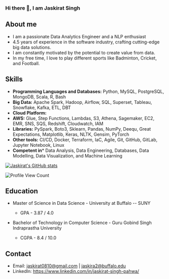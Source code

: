 ### Hi there 👋, I am Jaskirat Singh

## About me
- I am a passionate Data Analytics Engineer and a NLP enthusiast
- 4.5 years of experience in the software industry, crafting cutting-edge big data solutions.
- I am constantly motivated by the potential to create value from data.
- In my free time, I love to play different sports like Badminton, Cricket, and Football.

## Skills
- **Programming Languages and Databases:**  Python, MySQL, PostgreSQL, MongoDB, Scala, R, Bash 
- **Big Data:** Apache Spark, Hadoop, Airflow, SQL, Superset, Tableau, Snowflake, Kafka, ETL, DBT
- **Cloud Platform:**
 - **AWS:** Glue, Step Functions, Lambdas, S3, Athena, Sagemaker, EC2, EMR, SNS, SQS, Redshift, Cloudwatch, IAM
- **Libraries:** PySpark, Boto3, Sklearn, Pandas, NumPy, Deequ, Great Expectations, Matplotlib, Keras, NLTK, Gensim, PyTorch
- **Other tools:** CI/CD, Docker, Terraform, IaC, Agile, Git, GitHub, GitLab, Jupyter Notebook, Linux
- **Competent in*** Data Analysis, Data Engineering, Databases, Data Modelling, Data Visualization, and Machine Learning


[![Jaskirat's GitHub stats](https://github-readme-stats.vercel.app/api?username=jaskirat-singh-pahwa)](https://github.com/jaskirat-singh-pahwa/github-readme-stats)

![Profile View Count](https://komarev.com/ghpvc/?username=jaskirat-singh-pahwa&color=orange)



## Education
- Master of Science in Data Science - University at Buffalo -- SUNY
  - GPA - 3.87 / 4.0

- Bachelor of Technology in Computer Science - Guru Gobind Singh Indraprastha University
  - CGPA - 8.4 / 10.0


## Contact
- Email: jaskirat0810@gmail.com | jaskira2@buffalo.edu 
- LinkedIn: https://www.linkedin.com/in/jaskirat-singh-pahwa/

